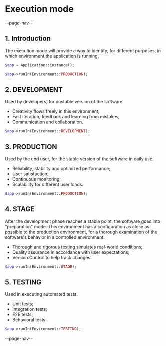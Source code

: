 # Execution mode

--page-nav--

## 1. Introduction

The execution mode will provide a way to identify, for different purposes, in 
which environment the application is running.

```php
$app = Application::instance();

$app->runIn(Environment::PRODUCTION);
```

## 2. DEVELOPMENT

Used by developers, for unstable version of the software.
- Creativity flows freely in this environment;
- Fast iteration, feedback and learning from mistakes;
- Communication and collaboration.

```php
$app->runIn(Environment::DEVELOPMENT);
```

## 3. PRODUCTION

Used by the end user, for the stable version of the software in daily use.
- Reliability, stability and optimized performance;
- User satisfaction;
- Continuous monitoring;
- Scalability for different user loads.

```php
$app->runIn(Environment::PRODUCTION);
```

## 4. STAGE

After the development phase reaches a stable point, the software goes into 
"preparation" mode. This environment has a configuration as close as possible to 
the production environment, for a thorough examination of the software's behavior 
in a controlled environment.
- Thorough and rigorous testing simulates real-world conditions;
- Quality assurance in accordance with user expectations;
- Version Control to help track changes.

```php
$app->runIn(Environment::STAGE);
```

## 5. TESTING

Used in executing automated tests.
- Unit tests;
- Integration tests;
- E2E tests;
- Behavioral tests

```php
$app->runIn(Environment::TESTING);
```

--page-nav--
